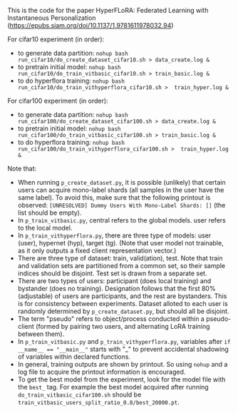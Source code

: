 This is the code for the paper HyperFLoRA: Federated Learning with 
Instantaneous Personalization (https://epubs.siam.org/doi/10.1137/1.9781611978032.94)

For cifar10 experiment (in order):
- to generate data partition:
    `nohup bash run_cifar10/do_create_dataset_cifar10.sh > data_create.log &`
- to pretrain initial model:
    `nohup bash run_cifar10/do_train_vitbasic_cifar10.sh > train_basic.log &`
- to do hyperflora training:
    `nohup bash run_cifar10/do_train_vithyperflora_cifar10.sh > 
  train_hyper.log &`

For cifar100 experiment (in order):
- to generate data partition:
    `nohup bash run_cifar100/do_create_dataset_cifar100.sh > data_create.log &`
- to pretrain initial model:
    `nohup bash run_cifar100/do_train_vitbasic_cifar100.sh > train_basic.log &`
- to do hyperflora training:
    `nohup bash run_cifar100/do_train_vithyperflora_cifar100.sh > 
  train_hyper.log &`

Note that:
- When running `p_create_dataset.py`, it is possible (unlikely) that certain 
  users can acquire mono-label shards (all samples in the user have the same 
  label). To avoid this, make sure that the following printout is observed: 
  `[UNRESOLVED] Dummy Users With Mono-Label Shards: []` (the list should be 
  empty).
- In `p_train_vitbasic.py`, central refers to the global models. 
  user refers to the local model.
- In `p_train_vithyperflora.py`, there are three type of models: user (user), 
  hypernet (hyp), target (tg). (Note that user model not trainable, as it only 
  outputs a fixed client representation vector.)
- There are three type of dataset: train, valid(ation), test. Note that 
  train and validation sets are partitioned from a common set, 
  so their sample indices should be disjoint. Test set is drawn from a 
  separate set.
- There are two types of users: participant (does local training) and 
  bystander (does no training). Designation follows that the first 80% 
  (adjustable) of users are participants, and the rest are bystanders. This 
  is for consistency between experiments. Dataset alloted to each user is 
  randomly determined by `p_create_dataset.py`, but should all be disjoint.
- The term "pseudo" refers to object/process conducted within a 
  pseudo-client (formed by pairing two users, and alternating LoRA training 
  between them).
- In `p_train_vitbasic.py` and `p_train_vithyperflora.py`, variables after 
  `if __name__ == "__main__"` starts with "_" to prevent accidental shadowing 
  of variables within declared functions.
- In general, training outputs are shown by printout. So using `nohup` and a 
  log file to acquire the printout information is encouraged.
- To get the best model from the experiment, look for the model file 
  with the `best_` tag. For example the best model acquired after running 
  `do_train_vitbasic_cifar100.sh` should be 
  `train_vitbasic_users_split_ratio_0.8/best_20000.pt`.
